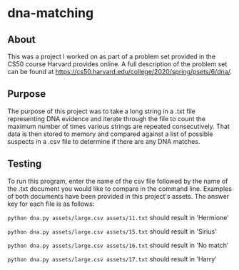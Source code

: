 # dna-matching

## About
This was a project I worked on as part of a problem set provided in the CS50 course Harvard provides online.
A full description of the problem set can be found at https://cs50.harvard.edu/college/2020/spring/psets/6/dna/. 

## Purpose
The purpose of this project was to take a long string in a .txt file representing DNA evidence and iterate through the file 
to count the maximum number of times various strings are repeated consecutively. That data is then stored to memory and
compared against a list of possible suspects in a .csv file to determine if there are any DNA matches.

## Testing
To run this program, enter the name of the csv file followed by the name of the .txt document you would like to compare
in the command line. Examples of both documents have been provided in this project's assets. The answer key 
for each file is as follows:

```python dna.py assets/large.csv assets/11.txt``` should result in 'Hermione'

```python dna.py assets/large.csv assets/15.txt``` should result in 'Sirius'

```python dna.py assets/large.csv assets/16.txt``` should result in 'No match'

```python dna.py assets/large.csv assets/17.txt``` should result in 'Harry'